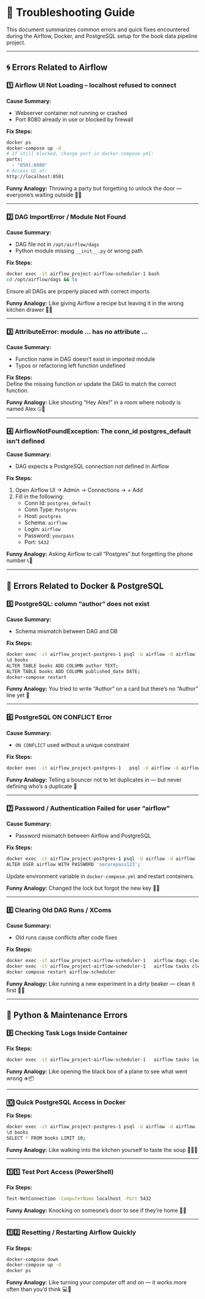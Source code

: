 # 🧩 Troubleshooting Guide

This document summarizes common errors and quick fixes encountered during the Airflow, Docker, and PostgreSQL setup for the book data pipeline project.

---

## 🌀 Errors Related to Airflow

### 1️⃣ Airflow UI Not Loading – localhost refused to connect
**Cause Summary:**  
- Webserver container not running or crashed  
- Port 8080 already in use or blocked by firewall  

**Fix Steps:**  
```bash
docker ps
docker-compose up -d
# If still blocked, change port in docker-compose.yml:
ports:
  - "8501:8080"
# Access UI at:
http://localhost:8501
```
**Funny Analogy:** Throwing a party but forgetting to unlock the door — everyone’s waiting outside 🕺🚪

---

### 2️⃣ DAG ImportError / Module Not Found
**Cause Summary:**  
- DAG file not in `/opt/airflow/dags`  
- Python module missing `__init__.py` or wrong path  

**Fix Steps:**  
```bash
docker exec -it airflow_project-airflow-scheduler-1 bash
cd /opt/airflow/dags && ls
```
Ensure all DAGs are properly placed with correct imports.

**Funny Analogy:** Like giving Airflow a recipe but leaving it in the wrong kitchen drawer 🍳🔎

---

### 3️⃣ AttributeError: module … has no attribute …
**Cause Summary:**  
- Function name in DAG doesn’t exist in imported module  
- Typos or refactoring left function undefined  

**Fix Steps:**  
Define the missing function or update the DAG to match the correct function.

**Funny Analogy:** Like shouting “Hey Alex!” in a room where nobody is named Alex 🤐🙋

---

### 4️⃣ AirflowNotFoundException: The conn_id postgres_default isn't defined
**Cause Summary:**  
- DAG expects a PostgreSQL connection not defined in Airflow  

**Fix Steps:**  
1. Open Airflow UI → Admin → Connections → + Add  
2. Fill in the following:  
   - Conn Id: `postgres_default`  
   - Conn Type: `Postgres`  
   - Host: `postgres`  
   - Schema: `airflow`  
   - Login: `airflow`  
   - Password: `yourpass`  
   - Port: `5432`  

**Funny Analogy:** Asking Airflow to call “Postgres” but forgetting the phone number 📞🤷

---

## 🐳 Errors Related to Docker & PostgreSQL

### 5️⃣ PostgreSQL: column “author” does not exist
**Cause Summary:**  
- Schema mismatch between DAG and DB  

**Fix Steps:**  
```bash
docker exec -it airflow_project-postgres-1 psql -U airflow -d airflow
\d books
ALTER TABLE books ADD COLUMN author TEXT;
ALTER TABLE books ADD COLUMN published_date DATE;
docker-compose restart
```
**Funny Analogy:** You tried to write “Author” on a card but there’s no “Author” line yet 📝

---

### 6️⃣ PostgreSQL ON CONFLICT Error
**Cause Summary:**  
- `ON CONFLICT` used without a unique constraint  

**Fix Steps:**  
```bash
docker exec -it airflow_project-postgres-1   psql -U airflow -d airflow   -c "ALTER TABLE books ADD CONSTRAINT unique_isbn UNIQUE (isbn);"
```
**Funny Analogy:** Telling a bouncer not to let duplicates in — but never defining who’s a duplicate 🕺

---

### 7️⃣ Password / Authentication Failed for user “airflow”
**Cause Summary:**  
- Password mismatch between Airflow and PostgreSQL  

**Fix Steps:**  
```bash
docker exec -it airflow_project-postgres-1 psql -U airflow -d airflow
ALTER USER airflow WITH PASSWORD 'securepass123';
```
Update environment variable in `docker-compose.yml` and restart containers.

**Funny Analogy:** Changed the lock but forgot the new key 🔑🚪

---

### 8️⃣ Clearing Old DAG Runs / XComs
**Cause Summary:**  
- Old runs cause conflicts after code fixes  

**Fix Steps:**  
```bash
docker exec -it airflow_project-airflow-scheduler-1   airflow dags clear books_pipeline --yes
docker exec -it airflow_project-airflow-scheduler-1   airflow tasks clear books_pipeline extract_books --yes
docker compose restart airflow-scheduler
```
**Funny Analogy:** Like running a new experiment in a dirty beaker — clean it first 🧪🧼

---

## 🐍 Python & Maintenance Errors

### 9️⃣ Checking Task Logs Inside Container
**Fix Steps:**  
```bash
docker exec -it airflow_project-airflow-scheduler-1   airflow tasks logs books_pipeline extract_books <run_id>
```
**Funny Analogy:** Like opening the black box of a plane to see what went wrong ✈️📦

---

### 🔟 Quick PostgreSQL Access in Docker
**Fix Steps:**  
```bash
docker exec -it airflow_project-postgres-1 psql -U airflow -d airflow
\d books
SELECT * FROM books LIMIT 10;
```
**Funny Analogy:** Like walking into the kitchen yourself to taste the soup 🥣👨‍🍳

---

### 1️⃣1️⃣ Test Port Access (PowerShell)
**Fix Steps:**  
```bash
Test-NetConnection -ComputerName localhost -Port 5432
```
**Funny Analogy:** Knocking on someone’s door to see if they’re home 🚪👋

---

### 1️⃣2️⃣ Resetting / Restarting Airflow Quickly
**Fix Steps:**  
```bash
docker-compose down
docker-compose up -d
docker ps
```
**Funny Analogy:** Like turning your computer off and on — it works more often than you’d think 💻🔄
